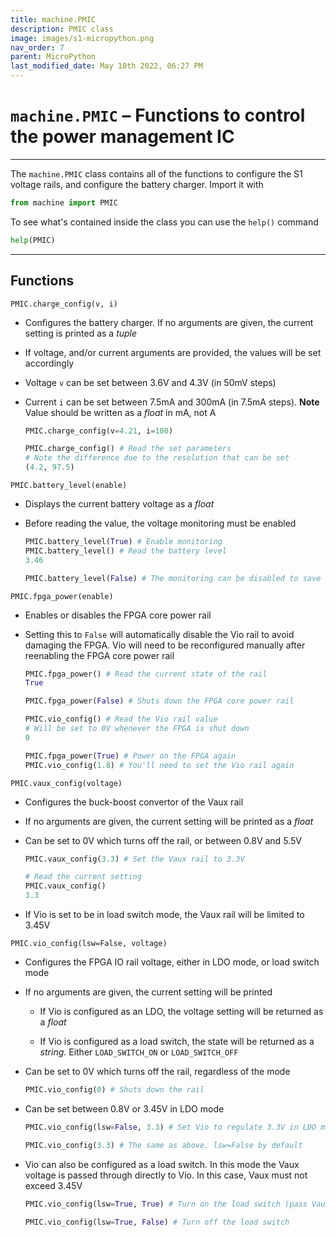 ```yaml
---
title: machine.PMIC
description: PMIC class
image: images/s1-micropython.png
nav_order: 7
parent: MicroPython
last_modified_date: May 10th 2022, 06:27 PM
---
```


# `machine.PMIC` – Functions to control the power management IC

---

The `machine.PMIC` class contains all of the functions to configure the S1 voltage rails, and configure the battery charger. Import it with

```python
from machine import PMIC
```

To see what's contained inside the class you can use the `help()` command

```python
help(PMIC)
```

---

## Functions

`PMIC.charge_config(v, i)`

- Configures the battery charger. If no arguments are given, the current setting is printed as a *tuple*

- If voltage, and/or current arguments are provided, the values will be set accordingly

- Voltage `v` can be set between 3.6V and 4.3V (in 50mV steps)

- Current `i` can be set between 7.5mA and 300mA (in 7.5mA steps). **Note** Value should be written as a *float* in mA, not A

    ```python
    PMIC.charge_config(v=4.21, i=100)

    PMIC.charge_config() # Read the set parameters
    # Note the difference due to the resolution that can be set
    (4.2, 97.5) 
    ```

`PMIC.battery_level(enable)`

- Displays the current battery voltage as a *float*

- Before reading the value, the voltage monitoring must be enabled

    ```python
    PMIC.battery_level(True) # Enable monitoring
    PMIC.battery_level() # Read the battery level
    3.46

    PMIC.battery_level(False) # The monitoring can be disabled to save a small amount of power if not needed
    ```

`PMIC.fpga_power(enable)`

- Enables or disables the FPGA core power rail

- Setting this to `False` will automatically disable the Vio rail to avoid damaging the FPGA. Vio will need to be reconfigured manually after reenabling the FPGA core power rail

    ```python
    PMIC.fpga_power() # Read the current state of the rail
    True

    PMIC.fpga_power(False) # Shuts down the FPGA core power rail

    PMIC.vio_config() # Read the Vio rail value
    # Will be set to 0V whenever the FPGA is shut down
    0

    PMIC.fpga_power(True) # Power on the FPGA again
    PMIC.vio_config(1.8) # You'll need to set the Vio rail again
    ```

`PMIC.vaux_config(voltage)`

- Configures the buck-boost convertor of the Vaux rail

- If no arguments are given, the current setting will be printed as a *float*

- Can be set to 0V which turns off the rail, or between 0.8V and 5.5V

    ```python
    PMIC.vaux_config(3.3) # Set the Vaux rail to 3.3V

    # Read the current setting
    PMIC.vaux_config()
    3.3
    ```

- If Vio is set to be in load switch mode, the Vaux rail will be limited to 3.45V

`PMIC.vio_config(lsw=False, voltage)`

- Configures the FPGA IO rail voltage, either in LDO mode, or load switch mode

- If no arguments are given, the current setting will be printed

    - If Vio is configured as an LDO, the voltage setting will be returned as a *float*

    - If Vio is configured as a load switch, the state will be returned as a *string*. Either `LOAD_SWITCH_ON` or `LOAD_SWITCH_OFF`

- Can be set to 0V which turns off the rail, regardless of the mode

    ```python
    PMIC.vio_config(0) # Shuts down the rail
    ```

- Can be set between 0.8V or 3.45V in LDO mode

    ```python
    PMIC.vio_config(lsw=False, 3.3) # Set Vio to regulate 3.3V in LDO mode

    PMIC.vio_config(3.3) # The same as above. lsw=False by default
    ```

- Vio can also be configured as a load switch. In this mode the Vaux voltage is passed through directly to Vio. In this case, Vaux must not exceed 3.45V

    ```python
    PMIC.vio_config(lsw=True, True) # Turn on the load switch (pass Vaux to Vio)
    
    PMIC.vio_config(lsw=True, False) # Turn off the load switch
    ```